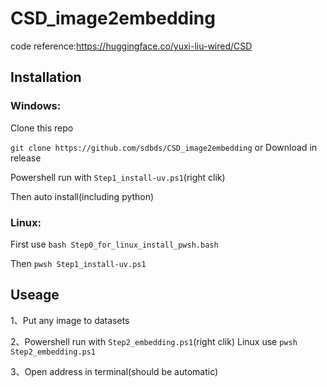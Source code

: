 # CSD_image2embedding

code reference:https://huggingface.co/yuxi-liu-wired/CSD

## Installation

### Windows:

Clone this repo

`git clone https://github.com/sdbds/CSD_image2embedding` or Download in release

Powershell run with `Step1_install-uv.ps1`(right clik)

Then auto install(including python)

### Linux:
First use `bash Step0_for_linux_install_pwsh.bash`

Then `pwsh Step1_install-uv.ps1`

## Useage

1、Put any image to datasets

2、Powershell run with `Step2_embedding.ps1`(right clik)
Linux use `pwsh Step2_embedding.ps1`

3、Open address in terminal(should be automatic)